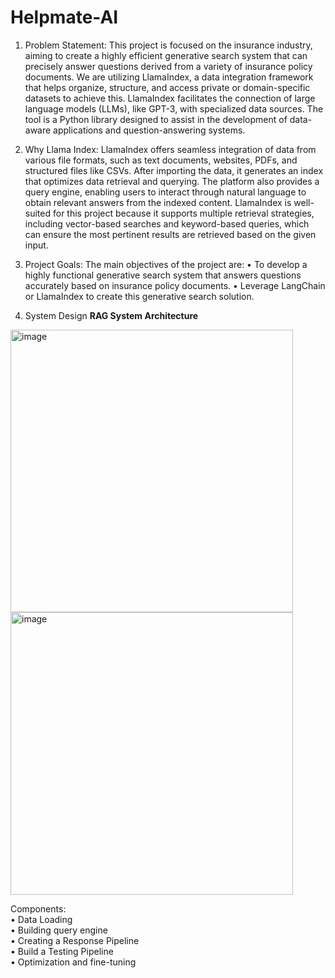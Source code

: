 # Helpmate-AI
1.	Problem Statement:
This project is focused on the insurance industry, aiming to create a highly efficient generative search system that can precisely answer questions derived from a variety of insurance policy documents. We are utilizing LlamaIndex, a data integration framework that helps organize, structure, and access private or domain-specific datasets to achieve this. LlamaIndex facilitates the connection of large language models (LLMs), like GPT-3, with specialized data sources. The tool is a Python library designed to assist in the development of data-aware applications and question-answering systems.

2.	Why Llama Index:
LlamaIndex offers seamless integration of data from various file formats, such as text documents, websites, PDFs, and structured files like CSVs. After importing the data, it generates an index that optimizes data retrieval and querying. The platform also provides a query engine, enabling users to interact through natural language to obtain relevant answers from the indexed content. LlamaIndex is well-suited for this project because it supports multiple retrieval strategies, including vector-based searches and keyword-based queries, which can ensure the most pertinent results are retrieved based on the given input.

3.	Project Goals:
The main objectives of the project are:
•	To develop a highly functional generative search system that answers questions accurately based on insurance policy documents.
•	Leverage LangChain or LlamaIndex to create this generative search solution.

4.	System Design
<b>RAG System Architecture</b>

<img width="452" alt="image" src="https://github.com/user-attachments/assets/864927eb-a2e2-4ae1-8c9a-7fd9f1cb3dbc">
<img width="452" alt="image" src="https://github.com/user-attachments/assets/12550696-70fd-4c63-86c0-b1ecf741239b">

Components:
<br>•	Data Loading
<br>•	Building query engine
<br>•	Creating a Response Pipeline
<br>•	Build a Testing Pipeline
<br>•	Optimization and fine-tuning
